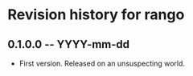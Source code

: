 # Revision history for rango

## 0.1.0.0 -- YYYY-mm-dd

* First version. Released on an unsuspecting world.
